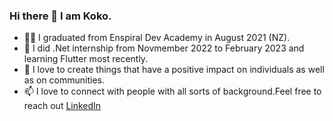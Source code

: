 ### Hi there 👋 I am Koko.
- 👩‍🎓 I graduated from Enspiral Dev Academy in August 2021 (NZ).
- 🌱 I did .Net internship from Novmember 2022 to February 2023 and learning Flutter most recently.
- 💖 I love to create things that have a positive impact on individuals as well as on communities.
- 📫 I love to connect with people with all sorts of background.Feel free to reach out [LinkedIn](https://www.linkedin.com/in/koko-ono-826182218/)
<!-- **kokoaono/kokoaono** is a ✨ _special_ ✨ repository because its `README.md` (this file) appears on your GitHub profile. -->
